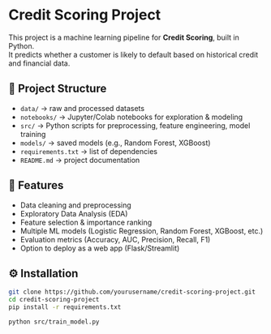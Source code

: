 # Credit Scoring Project

This project is a machine learning pipeline for **Credit Scoring**, built in Python.  
It predicts whether a customer is likely to default based on historical credit and financial data.  

## 📂 Project Structure
- `data/` → raw and processed datasets  
- `notebooks/` → Jupyter/Colab notebooks for exploration & modeling  
- `src/` → Python scripts for preprocessing, feature engineering, model training  
- `models/` → saved models (e.g., Random Forest, XGBoost)  
- `requirements.txt` → list of dependencies  
- `README.md` → project documentation  

## 🚀 Features
- Data cleaning and preprocessing  
- Exploratory Data Analysis (EDA)  
- Feature selection & importance ranking  
- Multiple ML models (Logistic Regression, Random Forest, XGBoost, etc.)  
- Evaluation metrics (Accuracy, AUC, Precision, Recall, F1)  
- Option to deploy as a web app (Flask/Streamlit)  

## ⚙️ Installation
```bash
git clone https://github.com/yourusername/credit-scoring-project.git
cd credit-scoring-project
pip install -r requirements.txt

python src/train_model.py
